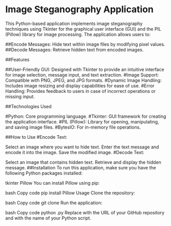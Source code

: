 # Image Steganography Application
This Python-based application implements image steganography techniques using Tkinter for the graphical user interface (GUI) and the PIL (Pillow) library for image processing. The application allows users to:

##Encode Messages: Hide text within image files by modifying pixel values.
##Decode Messages: Retrieve hidden text from encoded images.

##Features

##User-Friendly GUI: Designed with Tkinter to provide an intuitive interface for image selection, message input, and text extraction.
#Image Support: Compatible with PNG, JPEG, and JPG formats.
#Dynamic Image Handling: Includes image resizing and display capabilities for ease of use.
#Error Handling: Provides feedback to users in case of incorrect operations or missing input.

##Technologies Used

#Python: Core programming language.
#Tkinter: GUI framework for creating the application interface.
#PIL (Pillow): Library for opening, manipulating, and saving image files.
#BytesIO: For in-memory file operations.

##How to Use
#Encode Text:

Select an image where you want to hide text.
Enter the text message and encode it into the image.
Save the modified image.
#Decode Text:

Select an image that contains hidden text.
Retrieve and display the hidden message.
##Installation
To run this application, make sure you have the following Python packages installed:

tkinter
Pillow
You can install Pillow using pip:

bash
Copy code
pip install Pillow
Usage
Clone the repository:

bash
Copy code
git clone <repository-url>
Run the application:

bash
Copy code
python <script-name>.py
Replace <repository-url> with the URL of your GitHub repository and <script-name> with the name of your Python script.
